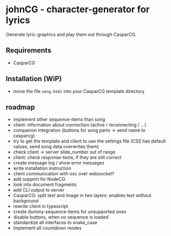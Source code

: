 # johnCG - character-generator for lyrics
Generate lyric-graphics and play them out through CasparCG.

## Requirements
- CasparCG

## Installation (WiP)
- move the file `song.html` into your CasparCG template directory

## roadmap
- implement other sequence-items than song
- client: information about connection (active / reconnecting / ...)
- companion integration (buttons for song parts -> send name to casparcg)
- try to get the template and client to use the settings file (CSS has default values, send song data overwrites them)
- check client -> server slide_number out of range
- client: check response-texts, if they are still correct
- create message log / show error messages
- write installation instruction
- client communication with osc over websocket?
- add support for NodeCG
- look into document fragments
- add CLI output to server
- CasparCG: split text and image in two layers: enables text without background
- rewrite client in typescript
- create dummy-sequence-items for unsupported ones
- disable buttons, when no sequence is loaded
- standardize all interfaces to snake_case
- implement all countdown modes
